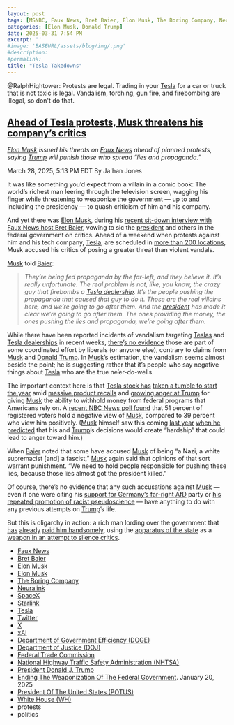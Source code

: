 ```yaml
---
layout: post
tags: [MSNBC, Faux News, Bret Baier, Elon Musk, The Boring Company, Neuralink, SpaceX, Starlink, Tesla, Twitter, X, xAI, Department of Government Efficiency (DOGE), Department of Justice (DOJ), Federal Trade Commission, National Highway Traffic Safety Administration (NHTSA), President Donald J. Trump, Ending The Weaponization Of The Federal Government. January 20, 2025, President Of The United States (POTUS), White House (WH), protests, politics]
categories: [Elon Musk, Donald Trump]
date: 2025-03-31 7:54 PM
excerpt: ''
#image: 'BASEURL/assets/blog/img/.png'
#description:
#permalink:
title: "Tesla Takedowns"
---
```


@RalphHightower: Protests are legal. Trading in your [Tesla](https://www.tesla.com/) for a car or truck that is not toxic is legal. Vandalism, torching, gun fire, and firebombing are illegal, so don't do that.

## [Ahead of Tesla protests, Musk threatens his company’s critics](https://www.msnbc.com/top-stories/latest/tesla-protests-musk-threats-critics-rcna198628)

*[Elon Musk](https://x.com/elonmusk/) issued his threats on [Faux News](https://www.foxnews.com/) ahead of planned protests, saying [Trump](https://www.whitehouse.gov/administration/donald-j-trump/) will punish those who spread “lies and propaganda.”*

March 28, 2025, 5:13 PM EDT
By Ja'han Jones

It was like something you’d expect from a villain in a comic book: The world’s richest man leering through the television screen, wagging his finger while threatening to weaponize the government — up to and including the presidency — to quash criticism of him and his company.

And yet there was [Elon Musk](https://x.com/elonmusk/), during his [recent sit-down interview with Faux News host Bret Baier](https://www.foxnews.com/media/elon-musk-torches-democrats-being-real-villains-tesla-vandalism-blames-left-wing-propaganda), vowing to sic the [president](https://www.whitehouse.gov/administration/donald-j-trump/) and others in the federal government on critics. Ahead of a weekend when protests against him and his tech company, [Tesla](https://www.tesla.com/), are scheduled in [more than 200 locations](https://www.theguardian.com/technology/2025/mar/28/anti-elon-musk-protests-tesla), Musk accused his critics of posing a greater threat than violent vandals.

[Musk](https://x.com/elonmusk/) told [Baier](https://www.foxnews.com/person/b/bret-baier):

> *They’re being fed propaganda by the far-left, and they believe it. It’s really unfortunate. The real problem is not, like, you know, the crazy guy that firebombs a [Tesla dealership](https://www.tesla.com/findus). It’s the people pushing the propaganda that caused that guy to do it. Those are the real villains here, and we’re going to go after them. And the [president](https://www.whitehouse.gov/administration/donald-j-trump/) has made it clear we’re going to go after them. The ones providing the money, the ones pushing the lies and propaganda, we’re going after them.*

While there have been reported incidents of vandalism targeting [Teslas](https://www.tesla.com/) and [Tesla dealerships](https://www.tesla.com/findus) in recent weeks, [there](https://www.nbcnews.com/tech/elon-musk/tesla-vandalism-not-coordinated-trump-musk-claims-rcna197369)’[s no evidence](https://www.nbcnews.com/tech/elon-musk/tesla-vandalism-not-coordinated-trump-musk-claims-rcna197369) those are part of some coordinated effort by liberals (or anyone else), contrary to claims from [Musk](https://x.com/elonmusk/) and [Donald Trump](https://www.whitehouse.gov/administration/donald-j-trump/). In [Musk](https://x.com/elonmusk/)’s estimation, the vandalism seems almost beside the point; he is suggesting rather that it’s people who say negative things about [Tesla](https://www.tesla.com/) who are the true ne’er-do-wells.

The important context here is that [Tesla stock has](https://www.cnn.com/2025/03/19/business/elon-musk-tesla-stock-nightcap/index.html) [taken a tumble to start the year](https://www.cnn.com/2025/03/19/business/elon-musk-tesla-stock-nightcap/index.html) amid [massive product recalls](https://mashable.com/article/every-cybertruck-recall-full-list) and [growing anger at Trump](https://www.msnbc.com/katy-tur/watch/-striking-level-of-anger-at-musk-gop-feeling-the-heat-from-constituents-over-doge-cuts-232795717602) for giving [Musk](https://x.com/elonmusk/) the ability to withhold money from federal programs that Americans rely on. A [recent NBC News poll found](https://www.nbcnews.com/politics/doge/poll-voters-idea-doge-elon-musk-early-results-raise-red-flags-rcna196541) that 51 percent of registered voters hold a negative view of [Musk](https://x.com/elonmusk/), compared to 39 percent who view him positively. ([Musk](https://x.com/elonmusk/) himself saw this coming [last year](https://www.msnbc.com/the-reidout/reidout-blog/elon-musk-trump-hardship-austerity-taxes-rcna177732) [when he predicted](https://www.msnbc.com/the-reidout/reidout-blog/elon-musk-trump-hardship-austerity-taxes-rcna177732) that his and [Trump](https://www.whitehouse.gov/administration/donald-j-trump/)’s decisions would create “hardship” that could lead to anger toward him.)

When [Baier](https://www.foxnews.com/person/b/bret-baier) noted that some have accused [Musk](https://x.com/elonmusk/) of being “a Nazi, a white supremacist [and] a fascist,” [Musk](https://x.com/elonmusk/) again said that opinions of that sort warrant punishment. “We need to hold people responsible for pushing these lies, because those lies almost got the president killed.”

Of course, there’s no evidence that any such accusations against [Musk](https://x.com/elonmusk/) — even if one were citing his [support for Germany’s far-right AfD](https://www.msnbc.com/the-reidout/reidout-blog/elon-musk-afd-party-german-election-officials-rcna185784) party or [his repeated promotion of racist pseudoscience](https://www.msnbc.com/the-reidout/reidout-blog/trump-sick-immigrants-musk-pseudoscience-rcna146301) — have anything to do with any previous attempts on [Trump](https://www.whitehouse.gov/administration/donald-j-trump/)’s life. 

But this is oligarchy in action: a rich man lording over the government that [has](https://www.washingtonpost.com/technology/interactive/2025/elon-musk-business-government-contracts-funding/) [already](https://www.washingtonpost.com/technology/interactive/2025/elon-musk-business-government-contracts-funding/) [paid him handsomely](https://www.washingtonpost.com/technology/interactive/2025/elon-musk-business-government-contracts-funding/), using the [apparatus of the state](https://www.whitehouse.gov/administration/donald-j-trump/) as a [weapon in an attempt to silence critics](https://www.whitehouse.gov/presidential-actions/2025/01/ending-the-weaponization-of-the-federal-government/).

- [Faux News](https://www.foxnews.com/)
- [Bret Baier](https://www.foxnews.com/person/b/bret-baier)
- [Elon Musk](https://ir.tesla.com/corporate/elon-musk)
- [Elon Musk](https://x.com/elonmusk/)
- [The Boring Company](https://www.boringcompany.com/)
- [Neuralink](https://neuralink.com/)
- [SpaceX](https://www.spacex.com/)
- [Starlink](https://www.starlink.com/)
- [Tesla](https://www.tesla.com/)
- [Twitter](https://twitter.com/)
- [ X ](https://x.com/)
- [xAI](https://x.ai/)
- [Department of Government Efficiency (DOGE)](https://www.doge.gov/)
- [Department of Justice (DOJ)](https://www.justice.gov/)
- [Federal Trade Commission](https://www.ftc.gov/)
- [National Highway Traffic Safety Administration (NHTSA)](https://www.nhtsa.gov/)
- [President Donald J. Trump](https://www.whitehouse.gov/administration/donald-j-trump/)
- [Ending The Weaponization Of The Federal Government](https://www.whitehouse.gov/presidential-actions/2025/01/ending-the-weaponization-of-the-federal-government/). January 20, 2025
- [President Of The United States (POTUS)](https://www.whitehouse.gov/)
- [White House (WH)](https://www.whitehouse.gov/)
- protests
- politics

